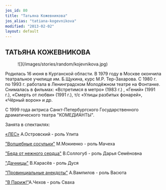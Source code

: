 ```yaml
---
jos_id: 80
title: "Татьяна Кожевникова"
jos_alias: "tatiana-kogevnikova"
modified: "2013-02-02"
layout: default
---
```


## ТАТЬЯНА КОЖЕВНИКОВА

<figure>
![](/images/stories/random/kojevnikova.jpg)
</figure>

Родилась 16 июня в Курганской области. В 1979 году в Москве окончила театральное училище им. Б.Щукина, курс М.Р. Тер-Захарова. С 1980 г. по 1993 г. работала в Ленинградском Молодёжном театре на Фонтанке. Снималась в фильмах: «Встретимся в метро» (1983 г.) , «Гений» (1991 г.), «Смерть от любви» (1991 г.), т/с «Улицы разбитых фонарей», «Чёрный ворон» и др.

С 1999 года актриса Санкт-Петербургского Государственного драматического театра "КОМЕДИАНТЫ".

Занята в спектаклях:

[«ЛЕС»](91-les.html) А.Островский - роль Улита

["Волшебные сосульки"](75-volshebnie-sosulki.html) М.Мокиенко - роль Мачеха

["Беда от нежного сердца"](39-beda-ot-neghnogo-serdca.html) В.Соллогуб - роль Дарья Семёновна

["Дачницы"](43-dachnici.html) В.Карасёв - роль Дуся

["Провинциальные анекдоты"](71-anekdoti.html) А.Вампилов - роль Васюта

["В Париж!"](41-v-paris.html)А.Чехов - роль Сваха

